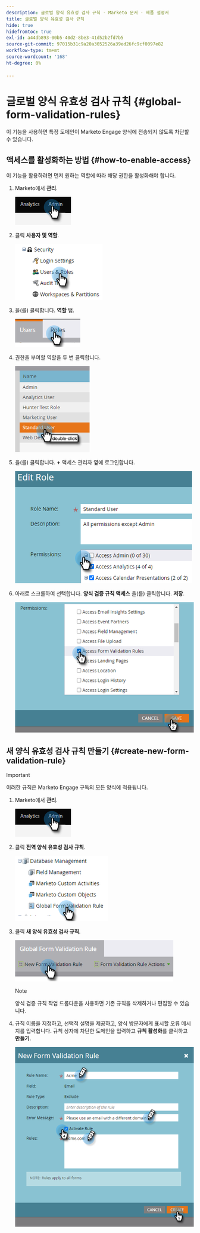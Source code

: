 ```yaml
---
description: 글로벌 양식 유효성 검사 규칙 - Marketo 문서 - 제품 설명서
title: 글로벌 양식 유효성 검사 규칙
hide: true
hidefromtoc: true
exl-id: a44db893-00b5-40d2-8be3-41d52b2fd7b5
source-git-commit: 97015b31c9a20a3052526a39ed26fc9cf0097e82
workflow-type: tm+mt
source-wordcount: '168'
ht-degree: 0%

---
```


# 글로벌 양식 유효성 검사 규칙 {#global-form-validation-rules}

이 기능을 사용하면 특정 도메인이 Marketo Engage 양식에 전송되지 않도록 차단할 수 있습니다.

## 액세스를 활성화하는 방법 {#how-to-enable-access}

이 기능을 활용하려면 먼저 원하는 역할에 따라 해당 권한을 활성화해야 합니다.

1. Marketo에서 **관리**.

   ![](assets/global-form-validation-rules-1.png)

1. 클릭 **사용자 및 역할**.

   ![](assets/global-form-validation-rules-2.png)

1. 을(를) 클릭합니다. **역할** 탭.

   ![](assets/global-form-validation-rules-3.png)

1. 권한을 부여할 역할을 두 번 클릭합니다.

   ![](assets/global-form-validation-rules-4.png)

1. 을(를) 클릭합니다. **+** 액세스 관리자 옆에 로그인합니다.

   ![](assets/global-form-validation-rules-5.png)

1. 아래로 스크롤하여 선택합니다. **양식 검증 규칙 액세스** 을(를) 클릭합니다. **저장**.

   ![](assets/global-form-validation-rules-6.png)

## 새 양식 유효성 검사 규칙 만들기 {#create-new-form-validation-rule}

>[!IMPORTANT]
>
>이러한 규칙은 Marketo Engage 구독의 모든 양식에 적용됩니다.

1. Marketo에서 **관리**.

   ![](assets/global-form-validation-rules-7.png)

1. 클릭 **전역 양식 유효성 검사 규칙**.

   ![](assets/global-form-validation-rules-8.png)

1. 클릭 **새 양식 유효성 검사 규칙**.

   ![](assets/global-form-validation-rules-9.png)

   >[!NOTE]
   >
   >양식 검증 규칙 작업 드롭다운을 사용하면 기존 규칙을 삭제하거나 편집할 수 있습니다.

1. 규칙 이름을 지정하고, 선택적 설명을 제공하고, 양식 방문자에게 표시할 오류 메시지를 입력합니다. 규칙 상자에 차단한 도메인을 입력하고 **규칙 활성화**&#x200B;를 클릭하고 **만들기**.

   ![](assets/global-form-validation-rules-10.png)
